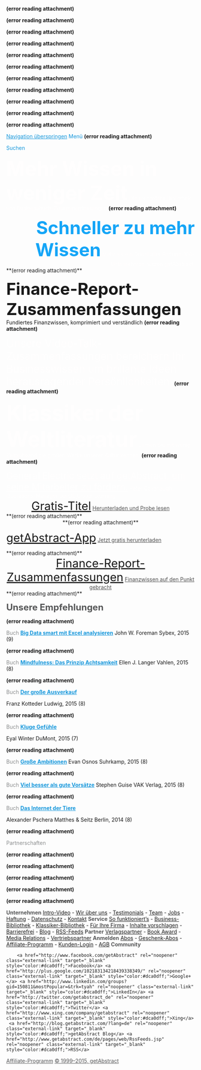 **(error reading attachment)**
 
 **(error reading attachment)**
 
 **(error reading attachment)**
 
 **(error reading attachment)**
 
 **(error reading attachment)**
 
 **(error reading attachment)**
 
 **(error reading attachment)**
 
 **(error reading attachment)**
 
 **(error reading attachment)**
 
 **(error reading attachment)**
 
 **(error reading attachment)**
 
<a href="http://www.getabstract.com/de/#main-content" rel="noopener" class="external-link" target="_blank" style="color:#1697dbff;">Navigation überspringen</a> 
<span style="color:#1697dbff;">Menü</span>
 **(error reading attachment)**

<p style="text-align:center;margin:0">
</p>
<span style="color:#1697dbff;">Suchen</span>





<span style="font-size:40pt;color:#fffefeff;"><b>Mehr Wissen in weniger Zeit</b></span>
<span style="color:#fffefeff;">Die weltgrößte Bibliothek von Businessbuch-Zusammenfassungen</span>
 **(error reading attachment)**
 





<p style="text-align:right;margin:0"><span style="font-size:36pt;color:#14a5f7ff;"><b>Schneller zu mehr Wissen</b></span>
<span style="color:#fffefeff;">Mehr als ein Drittel aller</span> 
<span style="color:#fffefeff;">Fortune-100-Unternehmen nutzen getAbstract.</span>
</p>
 **(error reading attachment)**

<p style="text-align:right;margin:0"> 
</p>




<span style="font-size:33pt;color:#191919ff;"><b>Finance-Report-Zusammenfassungen</b></span>
<span style="color:#191919ff;">Fundiertes Finanzwissen, komprimiert und verständlich</span> 
 **(error reading attachment)**
 




<span style="font-size:21pt;color:#fffefeff;">Unsere Video-Talk-Zusammenfassungen bereichern Ihr Businesswissen um brillante Ideen herausragender Persönlichkeiten.</span>
 **(error reading attachment)**
 




<span style="font-size:43pt;color:#fffefeff;"><b>Klassiker der Weltliteratur</b></span>
<span style="color:#fffefeff;">Lernen Sie mit wenig Zeitaufwand die großen Werke unserer Kultur kennen.</span>
 **(error reading attachment)**
 



<p style="text-align:center;margin:0">
</p>
<a href="http://www.getabstract.com/de/enterprise/casestudies" rel="noopener" class="external-link" target="_blank" style="font-size:18.200000762939453pt;color:#fffefeff;">General Electric setzt auf getAbstract, um seine Mitarbeiter zu fördern.</a>
<a href="http://www.getabstract.com/de/enterprise/casestudies" rel="noopener" class="external-link" target="_blank" style="color:#fffefeff;">Peter Cavanaugh,</a>
<a href="http://www.getabstract.com/de/enterprise/casestudies" rel="noopener" class="external-link" target="_blank" style="color:#fffefeff;">Operations-Manager bei GE Global Learning</a>




<p style="text-align:center;margin:0"><a href="http://www.getabstract.com/de/free-summaries" rel="noopener" class="external-link" target="_blank" style="font-size:23pt;color:#191919ff;">Gratis-Titel</a> 
<a href="http://www.getabstract.com/de/free-summaries" rel="noopener" class="external-link" target="_blank" style="color:#4f4f4fff;">Herunterladen und Probe lesen</a> 
</p>
 **(error reading attachment)**

<p style="text-align:center;margin:0"> 
 **(error reading attachment)**
 
<a href="http://www.getabstract.com/de/howto/mobility" rel="noopener" class="external-link" target="_blank" style="font-size:23pt;color:#191919ff;">getAbstract-App</a> 
<a href="http://www.getabstract.com/de/howto/mobility" rel="noopener" class="external-link" target="_blank" style="color:#4f4f4fff;">Jetzt gratis herunterladen</a> 
</p>
 **(error reading attachment)**

<p style="text-align:center;margin:0"> 
<a href="http://www.getabstract.com/de/zusammenfassungen/compressed-finance-lib/" rel="noopener" class="external-link" target="_blank" style="font-size:23pt;color:#191919ff;">Finance-Report-Zusammenfassungen</a>
<a href="http://www.getabstract.com/de/zusammenfassungen/compressed-finance-lib/" rel="noopener" class="external-link" target="_blank" style="color:#4f4f4fff;">Finanzwissen auf den Punkt gebracht</a> 
</p>
 **(error reading attachment)**

<p style="text-align:center;margin:0"> 
</p>



<span style="font-size:18pt;color:#565758ff;"><b>Unsere Empfehlungen</b></span> 

 **(error reading attachment)**
 
<span style="color:#8a8c8dff;">Buch</span> 
<a href="http://www.getabstract.com/de/zusammenfassung/it-produktion-und-logistik/big-data-smart-mit-excel-analysieren/24360" rel="noopener" class="external-link" target="_blank" style="color:#1697dbff;"><b>Big Data smart mit Excel analysieren</b></a>
<span style="color:#191919ff;">John W. Foreman</span>
<span style="color:#191919ff;">Sybex, 2015 	(9)</span> 


 **(error reading attachment)**
 
<span style="color:#8a8c8dff;">Buch</span> 
<a href="http://www.getabstract.com/de/zusammenfassung/karriere-und-selbstmanagement/mindfulness-das-prinzip-achtsamkeit/23865" rel="noopener" class="external-link" target="_blank" style="color:#1697dbff;"><b>Mindfulness: Das Prinzip Achtsamkeit</b></a>
<span style="color:#191919ff;">Ellen J. Langer</span>
<span style="color:#191919ff;">Vahlen, 2015 	(8)</span> 


 **(error reading attachment)**
 
<span style="color:#8a8c8dff;">Buch</span> 
<a href="http://www.getabstract.com/de/zusammenfassung/wirtschaft-und-politik/der-grosse-ausverkauf/23871" rel="noopener" class="external-link" target="_blank" style="color:#1697dbff;"><b>Der große Ausverkauf</b></a>
 
<span style="color:#191919ff;">Franz Kotteder</span>
<span style="color:#191919ff;">Ludwig, 2015 	(8)</span> 


 **(error reading attachment)**
 
<span style="color:#8a8c8dff;">Buch</span> 
<a href="http://www.getabstract.com/de/zusammenfassung/karriere-und-selbstmanagement/kluge-gefuehle/23597" rel="noopener" class="external-link" target="_blank" style="color:#1697dbff;"><b>Kluge Gefühle</b></a>
 
<span style="color:#191919ff;">Eyal Winter</span>
<span style="color:#191919ff;">DuMont, 2015 	(7)</span> 


 **(error reading attachment)**
 
<span style="color:#8a8c8dff;">Buch</span> 
<a href="http://www.getabstract.com/de/zusammenfassung/wirtschaft-und-politik/grosse-ambitionen/23772" rel="noopener" class="external-link" target="_blank" style="color:#1697dbff;"><b>Große Ambitionen</b></a>
<span style="color:#191919ff;">Evan Osnos</span>
<span style="color:#191919ff;">Suhrkamp, 2015 	(8)</span> 


 **(error reading attachment)**
 
<span style="color:#8a8c8dff;">Buch</span> 
<a href="http://www.getabstract.com/de/zusammenfassung/karriere-und-selbstmanagement/viel-besser-als-gute-vorsaetze/24240" rel="noopener" class="external-link" target="_blank" style="color:#1697dbff;"><b>Viel besser als gute Vorsätze</b></a>
<span style="color:#191919ff;">Stephen Guise</span>
<span style="color:#191919ff;">VAK Verlag, 2015 	(8)</span> 


 **(error reading attachment)**
 
<span style="color:#8a8c8dff;">Buch</span> 
<a href="http://www.getabstract.com/de/zusammenfassung/verwandte-themen/das-internet-der-tiere/22534" rel="noopener" class="external-link" target="_blank" style="color:#1697dbff;"><b>Das Internet der Tiere</b></a>
 
<span style="color:#191919ff;">Alexander Pschera</span>
<span style="color:#191919ff;">Matthes & Seitz Berlin, 2014 	(8)</span> 

 **(error reading attachment)**
 

<p style="text-align:center;margin:0">
</p>
<span style="color:#8a8c8dff;">Partnerschaften</span> 
		
 **(error reading attachment)**
 
		
 **(error reading attachment)**
 
		
 **(error reading attachment)**
 
		
 **(error reading attachment)**
 
		
 **(error reading attachment)**
 

<p style="text-align:center;margin:0">
</p>



<span style="color:#565758ff;"><b>Unternehmen</b></span>
		<a href="http://www.getabstract.com/de/#" rel="noopener" class="external-link" target="_blank" style="color:#dca0dff;">Intro-Video</a>
		- <a href="http://www.getabstract.com/de/pages/web/AboutUs.jsp" rel="noopener" class="external-link" target="_blank" style="color:#dca0dff;">Wir über uns</a>
		- <a href="http://www.getabstract.com/de/testimonials" rel="noopener" class="external-link" target="_blank" style="color:#dca0dff;">Testimonials</a>
		- <a href="http://www.getabstract.com/de/pages/jsp/Team.jsp" rel="noopener" class="external-link" target="_blank" style="color:#dca0dff;">Team</a>
		- <a href="http://www.getabstract.com/de/pages/jsp/Careers.jsp" rel="noopener" class="external-link" target="_blank" style="color:#dca0dff;">Jobs</a>
		- <a href="http://www.getabstract.com/de/pages/jsp/Disclaimer.jsp" rel="noopener" class="external-link" target="_blank" style="color:#dca0dff;">Haftung</a>
		- <a href="http://www.getabstract.com/de/pages/jsp/PrivacyPolicy.jsp" rel="noopener" class="external-link" target="_blank" style="color:#dca0dff;">Datenschutz</a>
		- <a href="http://www.getabstract.com/de/contact" rel="noopener" class="external-link" target="_blank" style="color:#dca0dff;">Kontakt</a>
<span style="color:#565758ff;"><b>Service</b></span>
		<a href="http://www.getabstract.com/de/how-it-works/howto/" rel="noopener" class="external-link" target="_blank" style="color:#dca0dff;">So funktioniert’s</a>
		- <a href="http://www.getabstract.com/de/zusammenfassungen/" rel="noopener" class="external-link" target="_blank" style="color:#dca0dff;">Business-Bibliothek</a>
		- <a href="http://www.getabstract.com/de/zusammenfassungen/klassiker-lib/" rel="noopener" class="external-link" target="_blank" style="color:#dca0dff;">Klassiker-Bibliothek</a>
		- <a href="http://www.getabstract.com/de/enterprise/overview" rel="noopener" class="external-link" target="_blank" style="color:#dca0dff;">Für Ihre Firma</a>
		- <a href="http://www.getabstract.com/de/summary-suggestions" rel="noopener" class="external-link" target="_blank" style="color:#dca0dff;">Inhalte vorschlagen</a>
		- <a href="http://www.getabstract.com/de/accessibility" rel="noopener" class="external-link" target="_blank" style="color:#dca0dff;">Barrierefrei</a>
		- <a href="http://blog.getabstract.com/?lang=de" rel="noopener" class="external-link" target="_blank" style="color:#dca0dff;">Blog</a>
		- <a href="http://www.getabstract.com/de/pages/web/RssFeeds.jsp" rel="noopener" class="external-link" target="_blank" style="color:#dca0dff;">RSS-Feeds</a>
<span style="color:#565758ff;"><b>Partner</b></span>
		<a href="http://www.getabstract.com/de/publishers" rel="noopener" class="external-link" target="_blank" style="color:#dca0dff;">Verlagspartner</a>
		- <a href="http://www.getabstract.com/de/pages/web/BookAward.jsp" rel="noopener" class="external-link" target="_blank" style="color:#dca0dff;">Book Award</a>
		- <a href="http://www.getabstract.com/de/media-relations" rel="noopener" class="external-link" target="_blank" style="color:#dca0dff;">Media Relations</a>
		- <a href="http://www.getabstract.com/de/alliance-partners" rel="noopener" class="external-link" target="_blank" style="color:#dca0dff;">Vertriebspartner</a>
<span style="color:#565758ff;"><b>Anmelden</b></span>
		<a href="http://www.getabstract.com/de/subscribe/products" rel="noopener" class="external-link" target="_blank" style="color:#dca0dff;">Abos</a>
		- <a href="http://www.getabstract.com/de/subscribe/products?gift=true" rel="noopener" class="external-link" target="_blank" style="color:#dca0dff;">Geschenk-Abos</a>
		- <a href="http://www.getabstract.com/de/affiliate-program/Program/" rel="noopener" class="external-link" target="_blank" style="color:#dca0dff;">Affiliate-Programm</a>
		- <a href="https://www.getabstract.com/de/login" rel="noopener" class="external-link" target="_blank" style="color:#dca0dff;">Kunden-Login</a>
		- <a href="http://www.getabstract.com/www/subscription/de/AGB.pdf" rel="noopener" class="external-link" target="_blank" style="color:#dca0dff;">AGB</a>
<span style="color:#565758ff;"><b>Community</b></span>
		
		<a href="http://www.facebook.com/getAbstract" rel="noopener" class="external-link" target="_blank" style="color:#dca0dff;">Facebook</a> <a href="http://plus.google.com/102183134218439338349/" rel="noopener" class="external-link" target="_blank" style="color:#dca0dff;">Google+</a> <a href="http://www.linkedin.com/groups?gid=150811&mostPopular=&trk=tyah" rel="noopener" class="external-link" target="_blank" style="color:#dca0dff;">LinkedIn</a> <a href="http://twitter.com/getabstract_de" rel="noopener" class="external-link" target="_blank" style="color:#dca0dff;">Twitter</a> <a href="http://www.xing.com/company/getabstract" rel="noopener" class="external-link" target="_blank" style="color:#dca0dff;">Xing</a>  <a href="http://blog.getabstract.com/?lang=de" rel="noopener" class="external-link" target="_blank" style="color:#dca0dff;">getAbstract Blog</a> <a href="http://www.getabstract.com/de/pages/web/RssFeeds.jsp" rel="noopener" class="external-link" target="_blank" style="color:#dca0dff;">RSS</a> 
		
<a href="http://www.getabstract.com/de/affiliate-program/Program/" rel="noopener" class="external-link" target="_blank" style="color:#565758ff;">Affiliate-Programm</a>
<a href="http://www.getabstract.com/de/pages/jsp/Copyright.jsp" rel="noopener" class="external-link" target="_blank" style="color:#565758ff;">© 1999–2015, getAbstract</a>